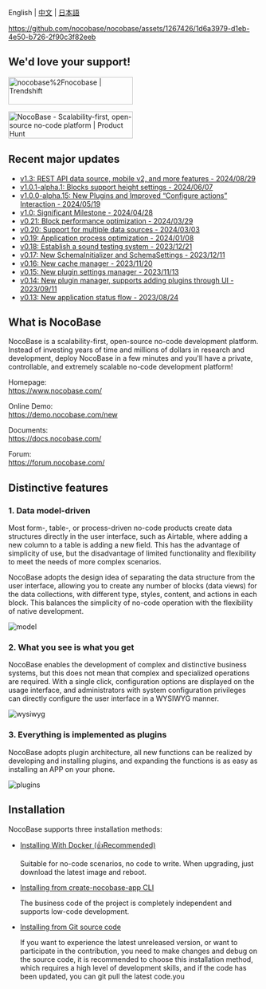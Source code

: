 English | [中文](./README.zh-CN.md) | [日本語](./README.ja-JP.md)

https://github.com/nocobase/nocobase/assets/1267426/1d6a3979-d1eb-4e50-b726-2f90c3f82eeb

## We'd love your support!

<a href="https://trendshift.io/repositories/4112" target="_blank"><img src="https://trendshift.io/api/badge/repositories/4112" alt="nocobase%2Fnocobase | Trendshift" style="width: 250px; height: 55px;" width="250" height="55"/></a>

<a href="https://www.producthunt.com/posts/nocobase?embed=true&utm_source=badge-top-post-topic-badge&utm_medium=badge&utm_souce=badge-nocobase" target="_blank"><img src="https://api.producthunt.com/widgets/embed-image/v1/top-post-topic-badge.svg?post_id=456520&theme=light&period=weekly&topic_id=267" alt="NocoBase - Scalability&#0045;first&#0044;&#0032;open&#0045;source&#0032;no&#0045;code&#0032;platform | Product Hunt" style="width: 250px; height: 54px;" width="250" height="54" /></a>

## Recent major updates

- [v1.3: REST API data source, mobile v2, and more features - 2024/08/29](https://www.nocobase.com/en/blog/nocobase-1-3)
- [v1.0.1-alpha.1: Blocks support height settings - 2024/06/07](https://www.nocobase.com/en/blog/release-v101-alpha1)
- [v1.0.0-alpha.15: New Plugins and Improved “Configure actions” Interaction - 2024/05/19](https://www.nocobase.com/en/blog/release-v100-alpha15)
- [v1.0: Significant Milestone - 2024/04/28](https://www.nocobase.com/en/blog/release-v10)
- [v0.21: Block performance optimization - 2024/03/29](https://www.nocobase.com/en/blog/release-v021)
- [v0.20: Support for multiple data sources - 2024/03/03](https://www.nocobase.com/en/blog/release-v020)
- [v0.19: Application process optimization - 2024/01/08](https://www.nocobase.com/en/blog/release-v019)
- [v0.18: Establish a sound testing system - 2023/12/21](https://www.nocobase.com/en/blog/release-v018)
- [v0.17: New SchemaInitializer and SchemaSettings - 2023/12/11](https://www.nocobase.com/en/blog/release-v017)
- [v0.16: New cache manager - 2023/11/20](https://www.nocobase.com/en/blog/release-v016)
- [v0.15: New plugin settings manager - 2023/11/13](https://www.nocobase.com/en/blog/release-v015)
- [v0.14: New plugin manager, supports adding plugins through UI - 2023/09/11](https://www.nocobase.com/en/blog/release-v014)
- [v0.13: New application status flow - 2023/08/24](https://www.nocobase.com/en/blog/release-v013)

## What is NocoBase

NocoBase is a scalability-first, open-source no-code development platform.   
Instead of investing years of time and millions of dollars in research and development, deploy NocoBase in a few minutes and you'll have a private, controllable, and extremely scalable no-code development platform!

Homepage:  
https://www.nocobase.com/  

Online Demo:  
https://demo.nocobase.com/new

Documents:  
https://docs.nocobase.com/

Forum:  
https://forum.nocobase.com/

## Distinctive features

### 1. Data model-driven

Most form-, table-, or process-driven no-code products create data structures directly in the user interface, such as Airtable, where adding a new column to a table is adding a new field. This has the advantage of simplicity of use, but the disadvantage of limited functionality and flexibility to meet the needs of more complex scenarios.

NocoBase adopts the design idea of separating the data structure from the user interface, allowing you to create any number of blocks (data views) for the data collections, with different type, styles, content, and actions in each block. This balances the simplicity of no-code operation with the flexibility of native development.

![model](https://static-docs.nocobase.com/model.png)

### 2. What you see is what you get

NocoBase enables the development of complex and distinctive business systems, but this does not mean that complex and specialized operations are required. With a single click, configuration options are displayed on the usage interface, and administrators with system configuration privileges can directly configure the user interface in a WYSIWYG manner.

![wysiwyg](https://static-docs.nocobase.com/wysiwyg.gif)

### 3. Everything is implemented as plugins

NocoBase adopts plugin architecture, all new functions can be realized by developing and installing plugins, and expanding the functions is as easy as installing an APP on your phone.

![plugins](https://static-docs.nocobase.com/plugins.png)

## Installation

NocoBase supports three installation methods:

- <a target="_blank" href="https://docs.nocobase.com/welcome/getting-started/installation/docker-compose">Installing With Docker (👍Recommended)</a>

  Suitable for no-code scenarios, no code to write. When upgrading, just download the latest image and reboot.

- <a target="_blank" href="https://docs.nocobase.com/welcome/getting-started/installation/create-nocobase-app">Installing from create-nocobase-app CLI</a>

  The business code of the project is completely independent and supports low-code development.

- <a target="_blank" href="https://docs.nocobase.com/welcome/getting-started/installation/git-clone">Installing from Git source code</a>

  If you want to experience the latest unreleased version, or want to participate in the contribution, you need to make changes and debug on the source code, it is recommended to choose this installation method, which requires a high level of development skills, and if the code has been updated, you can git pull the latest code.you
